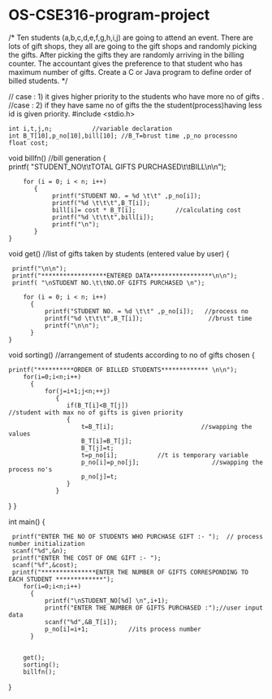 # OS-CSE316-program-project
/* Ten students (a,b,c,d,e,f,g,h,i,j) are going to attend an event. There are lots of gift shops, they all are going to the gift shops and randomly picking the gifts. After picking the gifts they are randomly arriving in the billing counter. The accountant gives the preference to that student who has maximum number of gifts. Create a C or Java program to define order of billed students.  */

 // case : 1) it gives higher priority to the students who have more no of gifts .
 //case : 2) if they have same no of gifts the the student(process)having less id is given priority.
 #include <stdio.h> 

	int i,t,j,n;           //variable declaration
	int B_T[10],p_no[10],bill[10]; //B_T=brust time ,p_no processno
	float cost;
	
 void billfn()              //bill generation
    {		  
      printf( "STUDENT_NO\t\tTOTAL GIFTS PURCHASED\t\tBILL\n\n"); 

	    for (i = 0; i < n; i++) 
		   { 
	           	printf("STUDENT NO. = %d \t\t" ,p_no[i]);
		        printf("%d \t\t\t",B_T[i]);
		        bill[i]= cost * B_T[i];           //calculating cost 
	         	printf("%d \t\t\t",bill[i]); 
	            printf("\n");
	       }
    }

void get() //list of gifts taken by students  (entered value by user)
   {

     printf("\n\n");
     printf("******************ENTERED DATA*****************\n\n");
	 printf( "\nSTUDENT NO.\t\tNO.OF GIFTS PURCHASED \n"); 

	    for (i = 0; i < n; i++)  
	      { 
		      printf("STUDENT NO. = %d \t\t" ,p_no[i]);   //process no
		      printf("%d \t\t\t",B_T[i]);                  //brust time
	          printf("\n\n");
	      } 
	}

void sorting()    //arrangement of students according to no of gifts chosen 
   { 
   
	printf("**********ORDER OF BILLED STUDENTS************* \n\n");
	    for(i=0;i<n;i++)
          {
    	      for(j=i+1;j<n;++j)
			     {
		            if(B_T[i]<B_T[j])                               //student with max no of gifts is given priority
					{
		                t=B_T[i];                        //swapping the values 
                   	    B_T[i]=B_T[j];
                        B_T[j]=t;
                        t=p_no[i];           //t is temporary variable
                        p_no[i]=p_no[j];                    //swapping the process no's
                        p_no[j]=t;
                    }
                 }
}          }


int main() 
{ 

	 printf("ENTER THE NO OF STUDENTS WHO PURCHASE GIFT :- ");  // process number initialization
     scanf("%d",&n);
     printf("ENTER THE COST OF ONE GIFT :- ");
     scanf("%f",&cost);
     printf("***************ENTER THE NUMBER OF GIFTS CORRESPONDING TO EACH STUDENT *************");
        for(i=0;i<n;i++)
          {
              printf("\nSTUDENT_NO[%d] \n",i+1);
              printf("ENTER THE NUMBER OF GIFTS PURCHASED :");//user input data
              scanf("%d",&B_T[i]);
              p_no[i]=i+1;           //its process number 
          }

  
        get();
        sorting();
        billfn();
         
}
